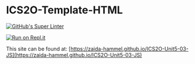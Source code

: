 # ICS2O-Template-HTML

[![GitHub's Super Linter](https://github.com/zaida-hammel/ICS2O-Unit5-03-JS/workflows/GitHub's%20Super%20Linter/badge.svg)](https://github.com/zaida-hammel1/ICS2O-Unit5-03-JS/actions)

[![Run on Repl.it](https://repl.it/badge/github/zaida-hammel/ICS2O-Unit5-03-JS)](https://repl.it/github/zaida-hammel/ICS2O-Unit5-03-JS)

This site can be found at: [https://zaida-hammel.github.io/ICS2O-Unit5-03-JS](https://zaida-hammel.github.io/ICS2O-Unit5-03-JS)
